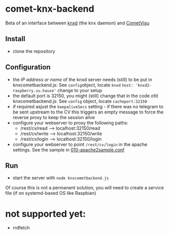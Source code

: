 ﻿# comet-knx-backend

Beta of an interface between [knxd](https://github.com/knxd/knxd) (the knx daemon) and [CometVisu](https://github.com/CometVisu/CometVisu)

## Install
* clone the repository

## Configuration
* the *IP address or name* of the knxd server needs (still) to be put in knxcometbackend.js: See `config`object, locate `knxd` `host: 'knxd2-raspberry.zu.hause'` change to your setup
* the default port is 32150, you might (still) change that in the code ofd knxcometbackend.js: See `config` object, locate `cacheport:32150`
* if required asjust the `keepaliveSecs` setting - if there was no telegram to be sent upstream to the CV this triggers an empty message to force the reverse proxy to keep the session alive
* configure your webserver to proxy the following paths:
   * /rest/cv/read --> localhost:32150/read
   * /rest/cv/write --> localhost:32150/write
   * /rest/cv/login --> localhost:32150/login  
* configure your webserver to point `/rest/cv/login` in the apache settings.
See the sample in [010-apache2sample.conf](https://github.com/snowdd1/comet-knx-backend/blob/master/010-apache2sample.conf)



## Run
* start the server with `node knxcometbackend.js`

Of course this is not a permanent solution, you will need to create a service file (if on systemd-based OS like Raspbian)

# not supported yet:
* rrdfetch

